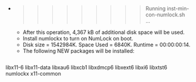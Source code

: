 * >>>>>>>>> Running inst-min-con-numlock.sh ...
  * After this operation, 4,367 kB of additional disk space will be used.
  * Install numlockx to turn on NumLock on boot.
  * Disk size = 1542984K. Space Used = 6840K. Runtime = 00:00:00:14.
  * The following NEW packages will be installed:
  ```bash
libx11-6 libx11-data libxau6 libxcb1 libxdmcp6
libxext6 libxi6 libxtst6 numlockx x11-common
  ```
